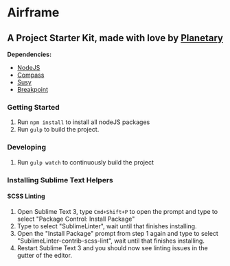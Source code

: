 # Airframe
## A Project Starter Kit, made with love by [Planetary](http://planetary.io)

**Dependencies:**
- [NodeJS](http://nodejs.org/)
- [Compass](http://compass-style.org/)
- [Susy](http://susy.oddbird.net/)
- [Breakpoint](http://breakpoint-sass.com/)

### Getting Started
1. Run `npm install` to install all nodeJS packages
2. Run `gulp` to build the project.

### Developing
1. Run `gulp watch` to continuously build the project

### Installing Sublime Text Helpers

#### SCSS Linting

1. Open Sublime Text 3, type `Cmd+Shift+P` to open the prompt and type to select "Package Control: Install Package"
2. Type to select "SublimeLinter", wait until that finishes installing.
3. Open the "Install Package" prompt from step 1 again and type to select "SublimeLinter-contrib-scss-lint", wait until that finishes installing.
4. Restart Sublime Text 3 and you should now see linting issues in the gutter of the editor.
